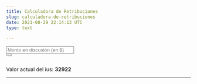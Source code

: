 ```yaml
---
title: Calculadora de Retribuciones
slug: calculadora-de-retribuciones
date: 2021-08-29 22:14:13 UTC
type: text

---
```

<div class="form-group">
<div class="form-row">
<div class="col-md-8">
<input type="number" class="form-control" id="monto" name="monto" placeholder="Monto en discusión (en $)" autocomplete="off" onInput="calcular()"></input>
</div>
<div class="col-md-4">
<button onClick="calcular();" class="btn btn-outline-secondary"><i class="fas fa-calculator"></i></button>
</div>
</div>
<div class="form-row" style="margin-top:2em;">
<div class="col-md-8">
<span id="valorius">Valor actual del ius: <b>32922</b></span>
</div>
</div>
<div class="form-row">
<div class="col-md-8">
<span id="enius"></span>
</div>
</div>
<div class="form-row">
<div class="col-md-8">
<span id="enpesos"></span>
</div>
</div>
<div class="form-row">
<div class="col-md-8">
<span id="inciso"></span>
</div>
<!-- <img src="https://encuentrodemediadores.org/images/tabla-ius-julio-2022.jpg"> -->
</div>
<hr>
</div>

<script>
function calcular() {
ius = 32922;
var _0x29f9c7=_0x2230;(function(_0x202ec4,_0x264d99){var _0x392d21=_0x2230,_0x120773=_0x202ec4();while(!![]){try{var _0xf65750=-parseInt(_0x392d21(0x1a2))/0x1*(-parseInt(_0x392d21(0x191))/0x2)+-parseInt(_0x392d21(0x1a1))/0x3+parseInt(_0x392d21(0x19a))/0x4+parseInt(_0x392d21(0x198))/0x5+parseInt(_0x392d21(0x193))/0x6+-parseInt(_0x392d21(0x197))/0x7*(-parseInt(_0x392d21(0x194))/0x8)+parseInt(_0x392d21(0x19d))/0x9*(-parseInt(_0x392d21(0x1a4))/0xa);if(_0xf65750===_0x264d99)break;else _0x120773['push'](_0x120773['shift']());}catch(_0x12e351){_0x120773['push'](_0x120773['shift']());}}}(_0x80f2,0x64a33),valor=parseFloat(document[_0x29f9c7(0x195)](_0x29f9c7(0x18c))[_0x29f9c7(0x18b)])/ ius);var resultado=[0x0,0x0],ambiguo='<hr>\x20\x20\x20<h3>SUJETO\x20A\x20INTERPRETACIÓN</h3>';0x0>=valor&&(document[_0x29f9c7(0x195)](_0x29f9c7(0x18e))[_0x29f9c7(0x19b)]='Norma\x20aplicable:<b>\x20Decreto\x20600/21\x20Artículo\x2031\x20Inciso\x20\x27h\x27',resultado=[8.69,0x0]);0x0<valor&&valor<=32.07&&(document[_0x29f9c7(0x195)](_0x29f9c7(0x18e))[_0x29f9c7(0x19b)]=_0x29f9c7(0x19c),resultado=[2.18,0x0]);32.07<valor&&valor<32.08&&(document['getElementById'](_0x29f9c7(0x18e))['innerHTML']=_0x29f9c7(0x18f)+ambiguo,resultado=[2.18,7.31]);32.08<=valor&&valor<=79.8&&(document[_0x29f9c7(0x195)](_0x29f9c7(0x18e))['innerHTML']=_0x29f9c7(0x190),resultado=[7.31,0x0]);79.8<valor&&valor<=79.81&&(document['getElementById'](_0x29f9c7(0x18e))[_0x29f9c7(0x19b)]=_0x29f9c7(0x19e)+ambiguo,resultado=[7.31,13.04]);79.81<valor&&valor<=159.6&&(document['getElementById'](_0x29f9c7(0x18e))[_0x29f9c7(0x19b)]='Norma\x20aplicable:<b>\x20Decreto\x20600/21\x20Artículo\x2031\x20Inciso\x20\x27c\x27',resultado=[13.04,0x0]);159.6<valor&&valor<=159.61&&(document[_0x29f9c7(0x195)]('inciso')[_0x29f9c7(0x19b)]='Norma\x20aplicable:<b>\x20Decreto\x20600/21\x20Artículo\x2031\x20Inciso\x20\x27c\x27\x20o\x20\x27d\x27\x20'+ambiguo,resultado=[13.04,20.87]);159.61<valor&&valor<=319.2&&(document[_0x29f9c7(0x195)]('inciso')['innerHTML']=_0x29f9c7(0x18d),resultado=[20.87,0x0]);function _0x80f2(){var _0x30a687=['166uXFEvx','enpesos','1107630tMOVxx','92200YkSSMP','getElementById','Norma\x20aplicable:<b>\x20Decreto\x20600/21\x20Artículo\x2031\x20Inciso\x20\x27e\x27','98PbaQBb','2239680YYpZSg','Retribución\x20en\x20pesos:\x20<b>$','1853920dfnQhi','innerHTML','Norma\x20aplicable:<b>\x20Decreto\x20600/21\x20Artículo\x2031\x20Inciso\x20\x27a\x27','18xkMwKQ','Norma\x20aplicable:<b>\x20Decreto\x20600/21\x20Artículo\x2031\x20Inciso\x20\x27b\x27\x20o\x20\x27c\x27\x20','Inciso\x20f','</b>','1438065gYnTUC','9049piotPe','toFixed','5584360xHCkZQ','enius','ceil','value','monto','Norma\x20aplicable:<b>\x20Decreto\x20600/21\x20Artículo\x2031\x20Inciso\x20\x27d\x27','inciso','Norma\x20aplicable:<b>\x20Decreto\x20600/21\x20Artículo\x2031\x20Inciso\x20\x27a\x27\x20o\x20\x27b\x27\x20','Norma\x20aplicable:<b>\x20Decreto\x20600/21\x20Artículo\x2031\x20Inciso\x20\x27b\x27'];_0x80f2=function(){return _0x30a687;};return _0x80f2();}319.2<valor&&valor<=319.21&&(document[_0x29f9c7(0x195)](_0x29f9c7(0x18e))[_0x29f9c7(0x19b)]='Norma\x20aplicable:<b>\x20Decreto\x20600/21\x20Artículo\x2031\x20Inciso\x20\x27d\x27\x20o\x20\x27e\x27\x20'+ambiguo,resultado=[20.87,31.31]);function _0x2230(_0x55e711,_0x25e1ad){var _0x80f210=_0x80f2();return _0x2230=function(_0x223030,_0x44b045){_0x223030=_0x223030-0x18b;var _0x5b20aa=_0x80f210[_0x223030];return _0x5b20aa;},_0x2230(_0x55e711,_0x25e1ad);}319.21<valor&&valor<=638.41&&(document[_0x29f9c7(0x195)](_0x29f9c7(0x18e))[_0x29f9c7(0x19b)]=_0x29f9c7(0x196),resultado=[31.31,0x0]);638.41<valor&&valor<=638.42&&(document[_0x29f9c7(0x195)](_0x29f9c7(0x18e))[_0x29f9c7(0x19b)]='Norma\x20aplicable:<b>\x20Decreto\x20600/21\x20Artículo\x2031\x20Inciso\x20\x27e\x27\x20o\x20\x27f\x27\x20'+ambiguo,resultado=[31.31,47.7]);638.42<valor&&valor<=1112.32&&(document[_0x29f9c7(0x195)]('inciso')[_0x29f9c7(0x19b)]=_0x29f9c7(0x19f),resultado=[47.7,0x0]);if(1112.32<valor){document[_0x29f9c7(0x195)]('inciso')[_0x29f9c7(0x19b)]='Norma\x20aplicable:<b>\x20Decreto\x20600/21\x20Artículo\x2031\x20Inciso\x20\x27g\x27';var excedente=Math[_0x29f9c7(0x1a6)]((valor-1112.32)/79.8);resultado=[47.7+excedente*4.37,0x0];}resultado[0x1]==0x0?(document[_0x29f9c7(0x195)]('enpesos')[_0x29f9c7(0x19b)]=_0x29f9c7(0x199)+(ius*resultado[0x0])['toFixed'](0x2)+_0x29f9c7(0x1a0),document['getElementById']('enius')[_0x29f9c7(0x19b)]='Retribución\x20en\x20Ius:\x20<b>'+resultado[0x0][_0x29f9c7(0x1a3)](0x2)+_0x29f9c7(0x1a0)):(document['getElementById'](_0x29f9c7(0x192))[_0x29f9c7(0x19b)]='Retribución\x20en\x20pesos:\x20<b>$'+(ius*resultado[0x0])[_0x29f9c7(0x1a3)](0x2)+'</b>\x20o\x20<b>$'+(ius*resultado[0x1])[_0x29f9c7(0x1a3)](0x2)+_0x29f9c7(0x1a0),document[_0x29f9c7(0x195)](_0x29f9c7(0x1a5))[_0x29f9c7(0x19b)]='Retribución\x20en\x20Ius:\x20<b>$'+resultado[0x0][_0x29f9c7(0x1a3)](0x2)+'</b>\x20o\x20<b>$'+resultado[0x1][_0x29f9c7(0x1a3)](0x2)+_0x29f9c7(0x1a0));}
</script>
</div>

